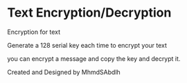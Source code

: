 # Text Encryption/Decryption
Encryption for text

Generate a 128 serial key each time to encrypt your text

you can encrypt a message and copy the key and decrypt it.


Created and Designed by MhmdSAbdlh
